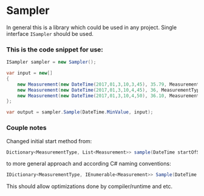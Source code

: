 # Sampler

In general this is a library which could be used in any project. Single interface `ISampler` should be used.

### This is the code snippet for use:

```csharp
ISampler sampler = new Sampler();

var input = new[]
{
    new Measurement(new DateTime(2017,01,3,10,3,45), 35.79, MeasurementType.Temperature),
    new Measurement(new DateTime(2017,01,3,10,4,45), 36, MeasurementType.Temperature),
    new Measurement(new DateTime(2017,01,3,10,4,50), 36.10, MeasurementType.Temperature)
};

var output = sampler.Sample(DateTime.MinValue, input);
```

### Couple notes

Changed initial start method from:
```csharp
Dictionary<MeasurementType, List<Measurement>> sample(DateTime startOfSampling, List<Measurement> unsampledMeasurements)
```

to more general approach and according C# naming conventions:
```csharp
IDictionary<MeasurementType, IEnumerable<Measurement>> Sample(DateTime startOfSampling, IEnumerable<Measurement> unsampledMeasurements)
```
This should allow optimizations done by compiler/runtime and etc.